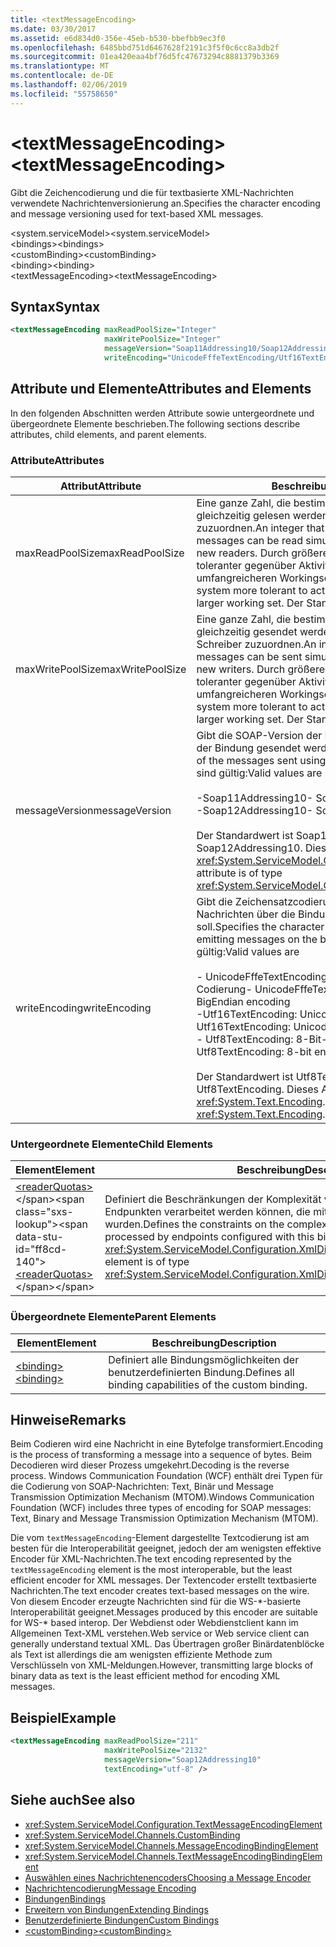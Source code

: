 ```yaml
---
title: <textMessageEncoding>
ms.date: 03/30/2017
ms.assetid: e6d834d0-356e-45eb-b530-bbefbb9ec3f0
ms.openlocfilehash: 6485bbd751d6467628f2191c3f5f0c6cc8a3db2f
ms.sourcegitcommit: 01ea420eaa4bf76d5fc47673294c8881379b3369
ms.translationtype: MT
ms.contentlocale: de-DE
ms.lasthandoff: 02/06/2019
ms.locfileid: "55758650"
---
```

# <a name="textmessageencoding"></a><span data-ttu-id="ff8cd-101">\<textMessageEncoding></span><span class="sxs-lookup"><span data-stu-id="ff8cd-101">\<textMessageEncoding></span></span>
<span data-ttu-id="ff8cd-102">Gibt die Zeichencodierung und die für textbasierte XML-Nachrichten verwendete Nachrichtenversionierung an.</span><span class="sxs-lookup"><span data-stu-id="ff8cd-102">Specifies the character encoding and message versioning used for text-based XML messages.</span></span>  
  
 <span data-ttu-id="ff8cd-103">\<system.serviceModel></span><span class="sxs-lookup"><span data-stu-id="ff8cd-103">\<system.serviceModel></span></span>  
<span data-ttu-id="ff8cd-104">\<bindings></span><span class="sxs-lookup"><span data-stu-id="ff8cd-104">\<bindings></span></span>  
<span data-ttu-id="ff8cd-105">\<customBinding></span><span class="sxs-lookup"><span data-stu-id="ff8cd-105">\<customBinding></span></span>  
<span data-ttu-id="ff8cd-106">\<binding></span><span class="sxs-lookup"><span data-stu-id="ff8cd-106">\<binding></span></span>  
<span data-ttu-id="ff8cd-107">\<textMessageEncoding></span><span class="sxs-lookup"><span data-stu-id="ff8cd-107">\<textMessageEncoding></span></span>  
  
## <a name="syntax"></a><span data-ttu-id="ff8cd-108">Syntax</span><span class="sxs-lookup"><span data-stu-id="ff8cd-108">Syntax</span></span>  
  
```xml  
<textMessageEncoding maxReadPoolSize="Integer"
                     maxWritePoolSize="Integer"
                     messageVersion="Soap11Addressing10/Soap12Addressing10"
                     writeEncoding="UnicodeFffeTextEncoding/Utf16TextEncoding/Utf8TextEncoding" />
```  
  
## <a name="attributes-and-elements"></a><span data-ttu-id="ff8cd-109">Attribute und Elemente</span><span class="sxs-lookup"><span data-stu-id="ff8cd-109">Attributes and Elements</span></span>  
 <span data-ttu-id="ff8cd-110">In den folgenden Abschnitten werden Attribute sowie untergeordnete und übergeordnete Elemente beschrieben.</span><span class="sxs-lookup"><span data-stu-id="ff8cd-110">The following sections describe attributes, child elements, and parent elements.</span></span>  
  
### <a name="attributes"></a><span data-ttu-id="ff8cd-111">Attribute</span><span class="sxs-lookup"><span data-stu-id="ff8cd-111">Attributes</span></span>  
  
|<span data-ttu-id="ff8cd-112">Attribut</span><span class="sxs-lookup"><span data-stu-id="ff8cd-112">Attribute</span></span>|<span data-ttu-id="ff8cd-113">Beschreibung</span><span class="sxs-lookup"><span data-stu-id="ff8cd-113">Description</span></span>|  
|---------------|-----------------|  
|<span data-ttu-id="ff8cd-114">maxReadPoolSize</span><span class="sxs-lookup"><span data-stu-id="ff8cd-114">maxReadPoolSize</span></span>|<span data-ttu-id="ff8cd-115">Eine ganze Zahl, die bestimmt, wie viele Nachrichten gleichzeitig gelesen werden können, ohne neue Leser zuzuordnen.</span><span class="sxs-lookup"><span data-stu-id="ff8cd-115">An integer that specifies how many messages can be read simultaneously without allocating new readers.</span></span> <span data-ttu-id="ff8cd-116">Durch größere Poolgrößen wird das System toleranter gegenüber Aktivitätsspitzen auf Kosten eines umfangreicheren Workingsets.</span><span class="sxs-lookup"><span data-stu-id="ff8cd-116">Larger pool sizes make the system more tolerant to activity spikes at the cost of a larger working set.</span></span> <span data-ttu-id="ff8cd-117">Der Standard ist 64.</span><span class="sxs-lookup"><span data-stu-id="ff8cd-117">The default is 64.</span></span>|  
|<span data-ttu-id="ff8cd-118">maxWritePoolSize</span><span class="sxs-lookup"><span data-stu-id="ff8cd-118">maxWritePoolSize</span></span>|<span data-ttu-id="ff8cd-119">Eine ganze Zahl, die bestimmt, wie viele Nachrichten gleichzeitig gesendet werden können, ohne neue Schreiber zuzuordnen.</span><span class="sxs-lookup"><span data-stu-id="ff8cd-119">An integer that specifies how many messages can be sent simultaneously without allocating new writers.</span></span> <span data-ttu-id="ff8cd-120">Durch größere Poolgrößen wird das System toleranter gegenüber Aktivitätsspitzen auf Kosten eines umfangreicheren Workingsets.</span><span class="sxs-lookup"><span data-stu-id="ff8cd-120">Larger pool sizes make the system more tolerant to activity spikes at the cost of a larger working set.</span></span> <span data-ttu-id="ff8cd-121">Der Standard ist 16.</span><span class="sxs-lookup"><span data-stu-id="ff8cd-121">The default is 16.</span></span>|  
|<span data-ttu-id="ff8cd-122">messageVersion</span><span class="sxs-lookup"><span data-stu-id="ff8cd-122">messageVersion</span></span>|<span data-ttu-id="ff8cd-123">Gibt die SOAP-Version der Nachrichten an, die mithilfe der Bindung gesendet werden.</span><span class="sxs-lookup"><span data-stu-id="ff8cd-123">Specifies the SOAP version of the messages sent using the binding.</span></span> <span data-ttu-id="ff8cd-124">Folgende Werte sind gültig:</span><span class="sxs-lookup"><span data-stu-id="ff8cd-124">Valid values are</span></span><br /><br /> <span data-ttu-id="ff8cd-125">-Soap11Addressing10</span><span class="sxs-lookup"><span data-stu-id="ff8cd-125">-   Soap11Addressing10</span></span><br /><span data-ttu-id="ff8cd-126">-Soap12Addressing10</span><span class="sxs-lookup"><span data-stu-id="ff8cd-126">-   Soap12Addressing10</span></span><br /><br /> <span data-ttu-id="ff8cd-127">Der Standardwert ist Soap12Addressing10.</span><span class="sxs-lookup"><span data-stu-id="ff8cd-127">The default is Soap12Addressing10.</span></span> <span data-ttu-id="ff8cd-128">Dieses Attribut ist vom Typ <xref:System.ServiceModel.Channels.MessageVersion>.</span><span class="sxs-lookup"><span data-stu-id="ff8cd-128">This attribute is of type <xref:System.ServiceModel.Channels.MessageVersion>.</span></span>|  
|<span data-ttu-id="ff8cd-129">writeEncoding</span><span class="sxs-lookup"><span data-stu-id="ff8cd-129">writeEncoding</span></span>|<span data-ttu-id="ff8cd-130">Gibt die Zeichensatzcodierung an, die zum Ausgeben von Nachrichten über die Bindung verwendet werden soll.</span><span class="sxs-lookup"><span data-stu-id="ff8cd-130">Specifies the character set encoding to be used for emitting messages on the binding.</span></span> <span data-ttu-id="ff8cd-131">Folgende Werte sind gültig:</span><span class="sxs-lookup"><span data-stu-id="ff8cd-131">Valid values are</span></span><br /><br /> <span data-ttu-id="ff8cd-132">-   UnicodeFffeTextEncoding: Unicode-BigEndian-Codierung</span><span class="sxs-lookup"><span data-stu-id="ff8cd-132">-   UnicodeFffeTextEncoding: Unicode BigEndian encoding</span></span><br /><span data-ttu-id="ff8cd-133">-Utf16TextEncoding: Unicode-Codierung</span><span class="sxs-lookup"><span data-stu-id="ff8cd-133">-   Utf16TextEncoding: Unicode encoding</span></span><br /><span data-ttu-id="ff8cd-134">-   Utf8TextEncoding: 8-Bit-Codierung</span><span class="sxs-lookup"><span data-stu-id="ff8cd-134">-   Utf8TextEncoding: 8-bit encoding</span></span><br /><br /> <span data-ttu-id="ff8cd-135">Der Standardwert ist Utf8TextEncoding.</span><span class="sxs-lookup"><span data-stu-id="ff8cd-135">The default is Utf8TextEncoding.</span></span> <span data-ttu-id="ff8cd-136">Dieses Attribut ist vom Typ <xref:System.Text.Encoding>.</span><span class="sxs-lookup"><span data-stu-id="ff8cd-136">This attribute is of type <xref:System.Text.Encoding>.</span></span>|  
  
### <a name="child-elements"></a><span data-ttu-id="ff8cd-137">Untergeordnete Elemente</span><span class="sxs-lookup"><span data-stu-id="ff8cd-137">Child Elements</span></span>  
  
|<span data-ttu-id="ff8cd-138">Element</span><span class="sxs-lookup"><span data-stu-id="ff8cd-138">Element</span></span>|<span data-ttu-id="ff8cd-139">Beschreibung</span><span class="sxs-lookup"><span data-stu-id="ff8cd-139">Description</span></span>|  
|-------------|-----------------|  
|<span data-ttu-id="ff8cd-140">[\<readerQuotas>](https://docs.microsoft.com/previous-versions/dotnet/netframework-4.0/ms731325(v=vs.100))</span><span class="sxs-lookup"><span data-stu-id="ff8cd-140">[\<readerQuotas>](https://docs.microsoft.com/previous-versions/dotnet/netframework-4.0/ms731325(v=vs.100))</span></span>|<span data-ttu-id="ff8cd-141">Definiert die Beschränkungen der Komplexität von SOAP-Nachrichten, die von Endpunkten verarbeitet werden können, die mit dieser Bindung konfiguriert wurden.</span><span class="sxs-lookup"><span data-stu-id="ff8cd-141">Defines the constraints on the complexity of SOAP messages that can be processed by endpoints configured with this binding.</span></span> <span data-ttu-id="ff8cd-142">Dieses Element ist vom Typ <xref:System.ServiceModel.Configuration.XmlDictionaryReaderQuotasElement>.</span><span class="sxs-lookup"><span data-stu-id="ff8cd-142">This element is of type <xref:System.ServiceModel.Configuration.XmlDictionaryReaderQuotasElement>.</span></span>|  
  
### <a name="parent-elements"></a><span data-ttu-id="ff8cd-143">Übergeordnete Elemente</span><span class="sxs-lookup"><span data-stu-id="ff8cd-143">Parent Elements</span></span>  
  
|<span data-ttu-id="ff8cd-144">Element</span><span class="sxs-lookup"><span data-stu-id="ff8cd-144">Element</span></span>|<span data-ttu-id="ff8cd-145">Beschreibung</span><span class="sxs-lookup"><span data-stu-id="ff8cd-145">Description</span></span>|  
|-------------|-----------------|  
|[<span data-ttu-id="ff8cd-146">\<binding></span><span class="sxs-lookup"><span data-stu-id="ff8cd-146">\<binding></span></span>](../../../../../docs/framework/misc/binding.md)|<span data-ttu-id="ff8cd-147">Definiert alle Bindungsmöglichkeiten der benutzerdefinierten Bindung.</span><span class="sxs-lookup"><span data-stu-id="ff8cd-147">Defines all binding capabilities of the custom binding.</span></span>|  
  
## <a name="remarks"></a><span data-ttu-id="ff8cd-148">Hinweise</span><span class="sxs-lookup"><span data-stu-id="ff8cd-148">Remarks</span></span>  
 <span data-ttu-id="ff8cd-149">Beim Codieren wird eine Nachricht in eine Bytefolge transformiert.</span><span class="sxs-lookup"><span data-stu-id="ff8cd-149">Encoding is the process of transforming a message into a sequence of bytes.</span></span> <span data-ttu-id="ff8cd-150">Beim Decodieren wird dieser Prozess umgekehrt.</span><span class="sxs-lookup"><span data-stu-id="ff8cd-150">Decoding is the reverse process.</span></span> <span data-ttu-id="ff8cd-151">Windows Communication Foundation (WCF) enthält drei Typen für die Codierung von SOAP-Nachrichten: Text, Binär und Message Transmission Optimization Mechanism (MTOM).</span><span class="sxs-lookup"><span data-stu-id="ff8cd-151">Windows Communication Foundation (WCF) includes three types of encoding for SOAP messages: Text, Binary and Message Transmission Optimization Mechanism (MTOM).</span></span>  
  
 <span data-ttu-id="ff8cd-152">Die vom `textMessageEncoding`-Element dargestellte Textcodierung ist am besten für die Interoperabilität geeignet, jedoch der am wenigsten effektive Encoder für XML-Nachrichten.</span><span class="sxs-lookup"><span data-stu-id="ff8cd-152">The text encoding represented by the `textMessageEncoding` element is the most interoperable, but the least efficient encoder for XML messages.</span></span>  <span data-ttu-id="ff8cd-153">Der Textencoder erstellt textbasierte Nachrichten.</span><span class="sxs-lookup"><span data-stu-id="ff8cd-153">The text encoder creates text-based messages on the wire.</span></span> <span data-ttu-id="ff8cd-154">Von diesem Encoder erzeugte Nachrichten sind für die WS-\*-basierte Interoperabilität geeignet.</span><span class="sxs-lookup"><span data-stu-id="ff8cd-154">Messages produced by this encoder are suitable for WS-\* based interop.</span></span> <span data-ttu-id="ff8cd-155">Der Webdienst oder Webdienstclient kann im Allgemeinen Text-XML verstehen.</span><span class="sxs-lookup"><span data-stu-id="ff8cd-155">Web service or Web service client can generally understand textual XML.</span></span> <span data-ttu-id="ff8cd-156">Das Übertragen großer Binärdatenblöcke als Text ist allerdings die am wenigsten effiziente Methode zum Verschlüsseln von XML-Meldungen.</span><span class="sxs-lookup"><span data-stu-id="ff8cd-156">However, transmitting large blocks of binary data as text is the least efficient method for encoding XML messages.</span></span>  
  
## <a name="example"></a><span data-ttu-id="ff8cd-157">Beispiel</span><span class="sxs-lookup"><span data-stu-id="ff8cd-157">Example</span></span>  
  
```xml  
<textMessageEncoding maxReadPoolSize="211"
                     maxWritePoolSize="2132"
                     messageVersion="Soap12Addressing10"
                     textEncoding="utf-8" />
```  
  
## <a name="see-also"></a><span data-ttu-id="ff8cd-158">Siehe auch</span><span class="sxs-lookup"><span data-stu-id="ff8cd-158">See also</span></span>
- <xref:System.ServiceModel.Configuration.TextMessageEncodingElement>
- <xref:System.ServiceModel.Channels.CustomBinding>
- <xref:System.ServiceModel.Channels.MessageEncodingBindingElement>
- <xref:System.ServiceModel.Channels.TextMessageEncodingBindingElement>
- [<span data-ttu-id="ff8cd-159">Auswählen eines Nachrichtenencoders</span><span class="sxs-lookup"><span data-stu-id="ff8cd-159">Choosing a Message Encoder</span></span>](../../../../../docs/framework/wcf/feature-details/choosing-a-message-encoder.md)
- [<span data-ttu-id="ff8cd-160">Nachrichtencodierung</span><span class="sxs-lookup"><span data-stu-id="ff8cd-160">Message Encoding</span></span>](../../../../../docs/framework/configure-apps/file-schema/wcf/message-encoding.md)
- [<span data-ttu-id="ff8cd-161">Bindungen</span><span class="sxs-lookup"><span data-stu-id="ff8cd-161">Bindings</span></span>](../../../../../docs/framework/wcf/bindings.md)
- [<span data-ttu-id="ff8cd-162">Erweitern von Bindungen</span><span class="sxs-lookup"><span data-stu-id="ff8cd-162">Extending Bindings</span></span>](../../../../../docs/framework/wcf/extending/extending-bindings.md)
- [<span data-ttu-id="ff8cd-163">Benutzerdefinierte Bindungen</span><span class="sxs-lookup"><span data-stu-id="ff8cd-163">Custom Bindings</span></span>](../../../../../docs/framework/wcf/extending/custom-bindings.md)
- [<span data-ttu-id="ff8cd-164">\<customBinding></span><span class="sxs-lookup"><span data-stu-id="ff8cd-164">\<customBinding></span></span>](../../../../../docs/framework/configure-apps/file-schema/wcf/custombinding.md)
